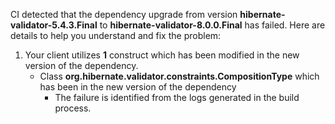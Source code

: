 CI detected that the dependency upgrade from version **hibernate-validator-5.4.3.Final** to **hibernate-validator-8.0.0.Final** has failed. Here are details to help you understand and fix the problem:
1. Your client utilizes **1** construct which has been modified in the new version of the dependency.
   * <summary>Class <b>org.hibernate.validator.constraints.CompositionType</b> which has been <b></b> in the new version of the dependency</summary>
            
        *  <summary>The failure is identified from the logs generated in the build process. </summary>
          
            


